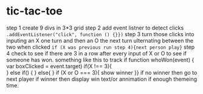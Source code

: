 # tic-tac-toe

step 1 
    create 9 divs in 3*3 grid
step 2 
    add event listner to detect clicks
    `.addEventListener("click", function () {}})`
step 3 
    turn those clicks into inputing an X one turn and then an O the next turn ulternating between the two when clicked 
    `if (X was previous run step 4){next person play}`
step 4 
    check to see if there are 3 in a row after every input of X or O to see if someone has won. 
    something like this to track if 
    function whoWon(event) {
        var boxClicked = event.target)
        if(X !== 3){        
        }
        else if() {
        }
        else{ 
        }
        if (X or O === 3){
            show winner
        }}
    if no winner then go to next player 
    if winner then display win text/or annimation if enough themeing time. 
